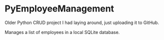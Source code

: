# PyEmployeeManagement
Older Python CRUD project I had laying around, just uploading it to GitHub.

Manages a list of employees in a local SQLite database.
